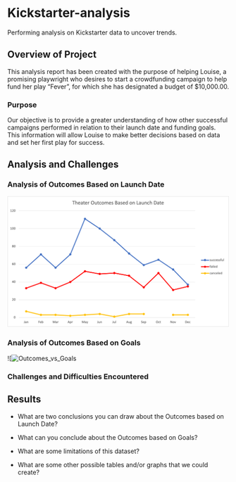# Kickstarter-analysis
Performing analysis on Kickstarter data to uncover trends.

## Overview of Project
This analysis report has been created with the purpose of helping Louise, a promising playwright who desires to start a crowdfunding campaign to help fund her play “Fever”, for which she has designated a budget of $10,000.00. 

### Purpose
Our objective is to provide a greater understanding of how other successful campaigns performed in relation to their launch date and funding goals. This information will allow Louise to make better decisions based on data and set her first play for success.  

## Analysis and Challenges

### Analysis of Outcomes Based on Launch Date
![Theater_Outcomes_vs_Launch](Theater_Outcomes_vs_Launch.png) 

### Analysis of Outcomes Based on Goals
![![Outcomes_vs_Goals](https://user-images.githubusercontent.com/102701454/166121414-40d9a5f1-4414-4a18-bcf2-30636f595be8.png)


### Challenges and Difficulties Encountered

## Results

- What are two conclusions you can draw about the Outcomes based on Launch Date?

- What can you conclude about the Outcomes based on Goals?

- What are some limitations of this dataset?

- What are some other possible tables and/or graphs that we could create?
